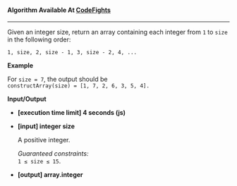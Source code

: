 #### Algorithm Available At [CodeFights](https://codefights.com/skill-test/9h4hjB3u4F7FNvBPL)

---
Given an integer size, return an array containing each integer from `1` to `size` in the following order:

`1, size, 2, size - 1, 3, size - 2, 4, ...`

**Example**

For `size = 7`, the output should be  
`constructArray(size) = [1, 7, 2, 6, 3, 5, 4].`

**Input/Output**

- **[execution time limit] 4 seconds (js)**

- **[input] integer size**

  A positive integer.

  *Guaranteed constraints:*  
  `1 ≤ size ≤ 15`.

- **[output] array.integer**
